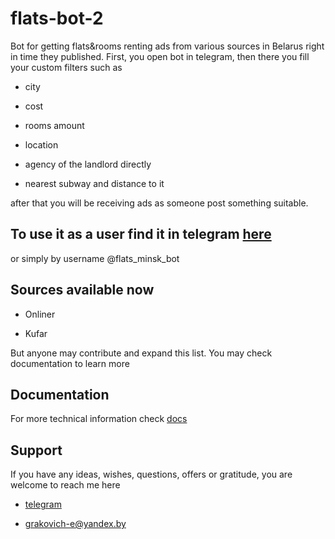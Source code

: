 # flats-bot-2

Bot for getting flats&rooms renting ads from various sources in Belarus right in time they published. First, you open bot in telegram, then there you fill your custom filters such as

- city

- cost

- rooms amount

- location

- agency of the landlord directly

- nearest subway and distance to it

after that you will be receiving ads as someone post something suitable.

## To use it as a user find it in telegram [here](https://t.me/flats_minsk_bot)

or simply by username @flats_minsk_bot

  

## Sources available now

  

- Onliner

- Kufar

  

But anyone may contribute and expand this list. You may check documentation to learn more

  

## Documentation

  

For more technical information check [docs](./docs/index.md)

  

## Support

  

If you have any ideas, wishes, questions, offers or gratitude, you are welcome to reach me here

  

- [telegram](https://t.me/bot_dealla)

- <grakovich-e@yandex.by>